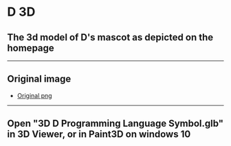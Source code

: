 D 3D
====

## The 3d model of D's mascot as depicted on the homepage
___

## Original image
- [Original png](d3.png)
___

## Open "3D D Programming Language Symbol.glb" in 3D Viewer, or in Paint3D on windows 10
